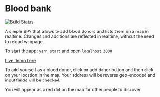 # Blood bank

[![Build Status](https://travis-ci.org/ayush000/blood_bank.svg?branch=master)](https://travis-ci.org/ayush000/blood_bank)

A simple SPA that allows to add blood donors and lists them on a map in realtime. Changes and additions are reflected in realtime, without the need to reload webpage.

To start the app: `yarn start` and open `localhost:3000`

[Live demo here](http://blood-donor1.herokuapp.com/)

To add yourself as a blood donor, click on add donor button and then click on your location in the map. Your address will be reverse geo-encoded and input fields will be checked.

You will appear as a red dot on the map for other people to discover  
